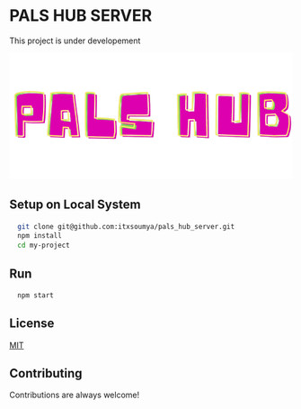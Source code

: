 
# PALS HUB SERVER

This project is under developement


![Logo](https://raw.githubusercontent.com/itxsoumya/images/main/palshubgit.png)


## Setup on Local System


```bash
  git clone git@github.com:itxsoumya/pals_hub_server.git
  npm install
  cd my-project
```
## Run

```bash
  npm start
```

## License

[MIT](https://choosealicense.com/licenses/mit/)


## Contributing

Contributions are always welcome!

